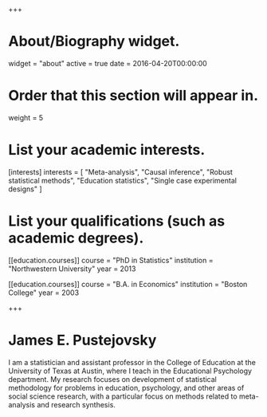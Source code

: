 +++
# About/Biography widget.
widget = "about"
active = true
date = 2016-04-20T00:00:00

# Order that this section will appear in.
weight = 5

# List your academic interests.
[interests]
  interests = [
    "Meta-analysis",
    "Causal inference",
    "Robust statistical methods",
    "Education statistics",
    "Single case experimental designs"
  ]

# List your qualifications (such as academic degrees).
[[education.courses]]
  course = "PhD in Statistics"
  institution = "Northwestern University"
  year = 2013

[[education.courses]]
  course = "B.A. in Economics"
  institution = "Boston College"
  year = 2003
 
+++

# __James E. Pustejovsky__

I am a statistician and assistant professor in the College of Education at the University of Texas at Austin, where I teach in the Educational Psychology department. My research focuses on development of statistical methodology for problems in education, psychology, and other areas of social science research, with a particular focus on methods related to meta-analysis and research synthesis. 
